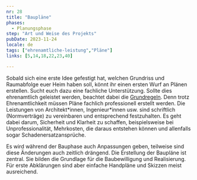 ```yaml
---
nr: 28
title: "Baupläne"
phases:
  - Planungsphase
step: "Art und Weise des Projekts"
pubDate: 2023-11-24
locale: de
tags: ["ehrenamtliche-leistung","Pläne"]
links: [5,14,18,22,23,40]

---
```


Sobald sich eine erste Idee gefestigt hat, welchen Grundriss und Raumabfolge euer Heim haben soll, könnt ihr einen ersten Wurf an Plänen erstellen. Sucht euch dazu eine fachliche Unterstützung. Sollte dies ehrenamtlich geleistet werden, beachtet dabei die [Grundregeln](./ehrenamtliche-leistung). Denn trotz Ehrenamtlichkeit müssen Pläne fachlich professionell erstellt werden. Die Leistungen von Architekt\*innen, Ingenieur\*innen usw. sind schriftlich (Normverträge) zu vereinbaren und entsprechend festzuhalten. Es geht dabei darum, Sicherheit und Klarheit zu schaffen, beispielsweise bei Unprofessionalität, Mehrkosten, die daraus entstehen können und allenfalls sogar Schadenersatzansprüche.

Es wird während der Bauphase auch Anpassungen geben, teilweise sind diese Änderungen auch zeitlich drängend. Die Erstellung der Baupläne ist zentral. Sie bilden die Grundlage für die Baubewilligung und Realisierung. Für erste Abklärungen sind aber einfache Handpläne und Skizzen meist ausreichend.
